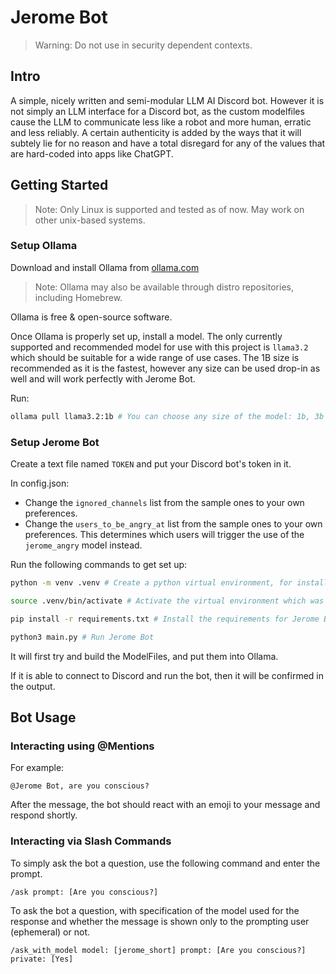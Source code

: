 # Jerome Bot

> Warning: Do not use in security dependent contexts.

## Intro
A simple, nicely written and semi-modular LLM AI Discord bot. However it is not simply an LLM interface for a Discord bot, as the custom modelfiles cause the LLM to communicate less like a robot and more human, erratic and less reliably. A certain authenticity is added by the ways that it will subtely lie for no reason and have a total disregard for any of the values that are hard-coded into apps like ChatGPT.

## Getting Started
> Note: Only Linux is supported and tested as of now. May work on other unix-based systems.

### Setup Ollama
Download and install Ollama from [ollama.com](https://ollama.com/)

> Note: Ollama may also be available through distro repositories, including Homebrew.

Ollama is free & open-source software.


Once Ollama is properly set up, install a model. The only currently supported and recommended model for use with this project is `llama3.2` which should be suitable for a wide range of use cases. The 1B size is recommended as it is the fastest, however any size can be used drop-in as well and will work perfectly with Jerome Bot.

Run:
```sh
ollama pull llama3.2:1b # You can choose any size of the model: 1b, 3b etc.
```

### Setup Jerome Bot

Create a text file named `TOKEN` and put your Discord bot's token in it.

In config.json:
- Change the `ignored_channels` list from the sample ones to your own preferences.
- Change the `users_to_be_angry_at` list from the sample ones to your own preferences. This determines which users will trigger the use of the `jerome_angry` model instead.

Run the following commands to get set up:
```sh
python -m venv .venv # Create a python virtual environment, for installing the necessary packages for Jerome Bot
```

```sh
source .venv/bin/activate # Activate the virtual environment which was just created
```

```sh
pip install -r requirements.txt # Install the requirements for Jerome Bot into that virtual environment
```

```sh
python3 main.py # Run Jerome Bot
```

It will first try and build the ModelFiles, and put them into Ollama.

If it is able to connect to Discord and run the bot, then it will be confirmed in the output.

## Bot Usage

### Interacting using @Mentions
For example:
```
@Jerome Bot, are you conscious? 
```
After the message, the bot should react with an emoji to your message and respond shortly.

### Interacting via Slash Commands
To simply ask the bot a question, use the following command and enter the prompt.
```
/ask prompt: [Are you conscious?]
```

To ask the bot a question, with specification of the model used for the response and whether the message is shown only to the prompting user (ephemeral) or not.
```
/ask_with_model model: [jerome_short] prompt: [Are you conscious?] private: [Yes]
```
